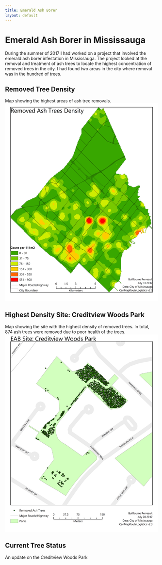 ```yaml
---
title: Emerald Ash Borer
layout: default
---
```

# Emerald Ash Borer in Mississauga
During the summer of 2017 I had worked on a project that involved the emerald ash borer infestation in Mississauga. The project looked at the removal and treatment of ash trees to locate the highest concentration of removed trees in the city. I had found two areas in the city where removal was in the hundred of trees.

## Removed Tree Density
Map showing the highest areas of ash tree removals.
![EAB Density Map](./EABRemovalDensity_1.jpg)

## Highest Density Site: Creditview Woods Park
Map showing the site with the highest density of removed trees. In total, 874 ash trees were removed due to poor health of the trees.
![EAB Site Removal](./MissSite1_1.jpg)

## Current Tree Status
An update on the Creditview Woods Park 
